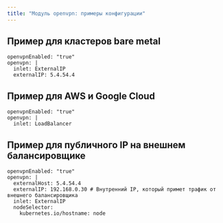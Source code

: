```yaml
---
title: "Модуль openvpn: примеры конфигурации"
---
```


## Пример для кластеров bare metal

```
openvpnEnabled: "true"
openvpn: |
  inlet: ExternalIP
  externalIP: 5.4.54.4
```

## Пример для AWS и Google Cloud

```
openvpnEnabled: "true"
openvpn: |
  inlet: LoadBalancer
```

## Пример для публичного IP на внешнем балансировщике
```
openvpnEnabled: "true"
openvpn: |
  externalHost: 5.4.54.4
  externalIP: 192.168.0.30 # Внутренний IP, который примет трафик от внешнего балансировщика
  inlet: ExternalIP
  nodeSelector:
    kubernetes.io/hostname: node
```
